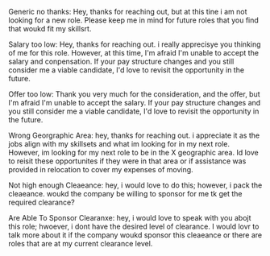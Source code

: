 Generic no thanks:
Hey, thanks for reaching out, but at this tine i am not looking for a new role. Please keep me in mind for future roles that you find that woukd fit my skillsrt.

Salary too low:
Hey, thanks for reaching out. i really apprecisye you thinking of me for this role. However, at this time, I'm afraid I'm unable to accept the salary and conpensation. If your pay structure changes and you still consider me a viable candidate, I'd love to revisit the opportunity in the future.

Offer too low:
Thank you very much for the consideration, and the offer, but I'm afraid I'm unable to accept the salary. If your pay structure changes and you still consider me a viable candidate, I'd love to revisit the opportunity in the future.

Wrong Georgraphic Area:
hey, thanks for reaching out. i appreciate it as the jobs align with my skillsets and what im looking for in my next role. However, im looking for my next role to be in the X geographic area. Id love to reisit these opportunites if they were in that area or if assistance was provided in relocation to cover my expenses of moving.

Not high enough Cleaeance:
hey, i would love to do this; however, i pack the cleaeance. woukd the company be willing to sponsor for me tk get the required clearance?

Are Able To Sponsor Clearanxe:
hey, i would love to speak with you abojt this role; hwoever, i dont have the desired level of clearance. I would lovr to talk more about it if the company woukd sponsor this cleaeance or there are roles that are at my current clearance level.
